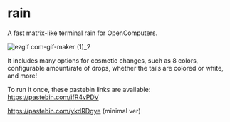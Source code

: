 # rain
A fast matrix-like terminal rain for OpenComputers.

![ezgif com-gif-maker (1)_2](https://user-images.githubusercontent.com/45747191/146657013-224d35ea-cb94-47b1-90bc-a70afbde92ef.gif)

It includes many options for cosmetic changes, such as 8 colors, configurable amount/rate of drops, whether the tails are colored or white, and more!

To run it once, these pastebin links are available:
https://pastebin.com/ifR4vPDV

https://pastebin.com/ykdRDgye (minimal ver)
